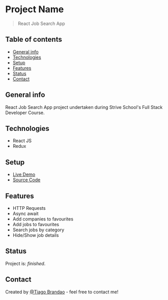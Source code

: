 # Project Name

> React Job Search App

## Table of contents

- [General info](#general-info)
- [Technologies](#technologies)
- [Setup](#setup)
- [Features](#features)
- [Status](#status)
- [Contact](#contact)

## General info

React Job Search App project undertaken during Strive School's Full Stack Developer Course.

## Technologies

- React JS
- Redux

## Setup

- [Live Demo](https://brandaspt.github.io/remotive)
- [Source Code](https://github.com/brandaspt/remotive/)

## Features

- HTTP Requests
- Async await
- Add companies to favourites
- Add jobs to favourites
- Search jobs by category
- Hide/Show job details

## Status

Project is: _finished_.

## Contact

Created by [@Tiago Brandao](https://www.imtiago.world/) - feel free to contact me!
